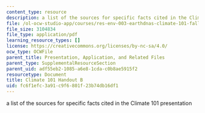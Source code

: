 ```yaml
---
content_type: resource
description: a list of the sources for specific facts cited in the Climate 101 presentation
file: /ol-ocw-studio-app/courses/res-env-003-earthdnas-climate-101-fall-2019/fc6f1efc3a91c9f6801f23b74db16df1_CC_Handout_B.pdf
file_size: 3104834
file_type: application/pdf
learning_resource_types: []
license: https://creativecommons.org/licenses/by-nc-sa/4.0/
ocw_type: OCWFile
parent_title: Presentation, Application, and Related Files
parent_type: SupplementalResourceSection
parent_uid: adf55eb2-1085-a6e8-1cda-c0b8ae5915f2
resourcetype: Document
title: Climate 101 Handout B
uid: fc6f1efc-3a91-c9f6-801f-23b74db16df1
---
```

a list of the sources for specific facts cited in the Climate 101 presentation